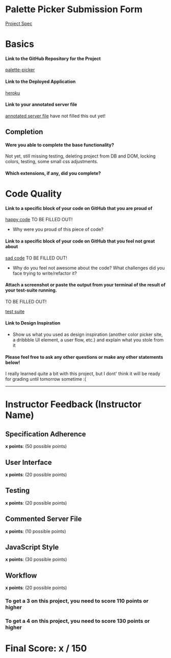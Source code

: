 # Palette Picker Submission Form

[Project Spec](http://frontend.turing.io/projects/palette-picker.html)

# Basics

#### Link to the GitHub Repository for the Project
[palette-picker](https://github.com/NikBorn/mod4-Palette-Picker)

#### Link to the Deployed Application
[heroku](https://nikb-palette-picker.herokuapp.com/)

#### Link to your annotated server file
[annotated server file]()
have not filled this out yet!
## Completion

#### Were you able to complete the base functionality?
Not yet, still missing testing, deleting project from DB and DOM, locking colors, testing, some small css adjustments.


#### Which extensions, if any, did you complete?

# Code Quality

#### Link to a specific block of your code on GitHub that you are proud of
[happy code]()
TO BE FILLED OUT!
* Why were you proud of this piece of code?

#### Link to a specific block of your code on GitHub that you feel not great about
[sad code]()
TO BE FILLED OUT!

* Why do you feel not awesome about the code? What challenges did you face trying to write/refactor it?

#### Attach a screenshot or paste the output from your terminal of the result of your test-suite running.
TO BE FILLED OUT!

[test suite]()

#### Link to Design Inspiration

* Show us what you used as design inspiration (another color picker site, a dribbble UI element, a user flow, etc.) and explain what you stole from it

#### Please feel free to ask any other questions or make any other statements below!

I really learned quite a bit with this project, but I dont' think it will be ready for grading until tomorrow sometime :(

-----


# Instructor Feedback (Instructor Name)

## Specification Adherence

**x points**: (50 possible points)

## User Interface

**x points**: (20 possible points)

## Testing

**x points**: (20 possible points)

## Commented Server File

**x points**: (10 possible points)

## JavaScript Style

**x points**: (30 possible points)

## Workflow

**x points**: (20 possible points)


### To get a 3 on this project, you need to score 110 points or higher
### To get a 4 on this project, you need to score 130 points or higher

# Final Score: x / 150